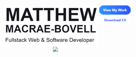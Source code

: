 <!--### Hi there 👋-->

<!--
**MathyouMB/MathyouMB** is a ✨ _special_ ✨ repository because its `README.md` (this file) appears on your GitHub profile.

Here are some ideas to get you started:

- 🔭 I’m currently working on ...
- 🌱 I’m currently learning ...
- 👯 I’m looking to collaborate on ...
- 🤔 I’m looking for help with ...
- 💬 Ask me about ...
- 📫 How to reach me: ...
- 😄 Pronouns: ...
- ⚡ Fun fact: ...
-->
<div width="1000px">
   <div class="mx-auto d-flex flex-column">
      <div><img src="https://github.com/MathyouMB/MathyouMB/blob/master/name.png" width="300px" align="left"></img><div>
      <div class="d-flex" width="400px">
             <div><img src="https://github.com/MathyouMB/MathyouMB/blob/master/viewmywork.png" width="100px"></img></div>  
             <div><img src="https://github.com/MathyouMB/MathyouMB/blob/master/downloadcv.png" width="100px"></img></div>  
        </div>
   </div>  
   <div><img src="https://github.com/MathyouMB/MathyouMB/blob/master/skill_wheel.gif" width=350px" align="right"></img></div>
</div>
<!--
<div class="d-flex flex-row">
  <div class="d-flex flex-column" height="600px">
     <div><img src="https://github.com/MathyouMB/MathyouMB/blob/master/name.png" width="300px"></img></div>  
     <div class="d-flex flex-row">
          <div><img src="https://github.com/MathyouMB/MathyouMB/blob/master/viewmywork.png" width="100px"></img></div>  
          <div><img src="https://github.com/MathyouMB/MathyouMB/blob/master/downloadcv.png" width="100px"></img></div>  
     </div>
  </div>
</div>
<br>
<div><img src="https://github.com/MathyouMB/MathyouMB/blob/master/skill_wheel.gif" width="400px"align="right"></img></div>
-->
